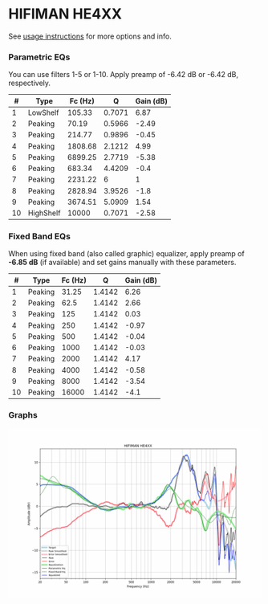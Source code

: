 # HIFIMAN HE4XX
See [usage instructions](https://github.com/jaakkopasanen/AutoEq#usage) for more options and info.

### Parametric EQs
You can use filters 1-5 or 1-10. Apply preamp of -6.42 dB or -6.42 dB, respectively.

|   # | Type      |   Fc (Hz) |      Q |   Gain (dB) |
|-----|-----------|-----------|--------|-------------|
|   1 | LowShelf  |    105.33 | 0.7071 |        6.87 |
|   2 | Peaking   |     70.19 | 0.5966 |       -2.49 |
|   3 | Peaking   |    214.77 | 0.9896 |       -0.45 |
|   4 | Peaking   |   1808.68 | 2.1212 |        4.99 |
|   5 | Peaking   |   6899.25 | 2.7719 |       -5.38 |
|   6 | Peaking   |    683.34 | 4.4209 |       -0.4  |
|   7 | Peaking   |   2231.22 | 6      |        1    |
|   8 | Peaking   |   2828.94 | 3.9526 |       -1.8  |
|   9 | Peaking   |   3674.51 | 5.0909 |        1.54 |
|  10 | HighShelf |  10000    | 0.7071 |       -2.58 |

### Fixed Band EQs
When using fixed band (also called graphic) equalizer, apply preamp of **-6.85 dB** (if available) and set gains manually with these parameters.

|   # | Type    |   Fc (Hz) |      Q |   Gain (dB) |
|-----|---------|-----------|--------|-------------|
|   1 | Peaking |     31.25 | 1.4142 |        6.26 |
|   2 | Peaking |     62.5  | 1.4142 |        2.66 |
|   3 | Peaking |    125    | 1.4142 |        0.03 |
|   4 | Peaking |    250    | 1.4142 |       -0.97 |
|   5 | Peaking |    500    | 1.4142 |       -0.04 |
|   6 | Peaking |   1000    | 1.4142 |       -0.03 |
|   7 | Peaking |   2000    | 1.4142 |        4.17 |
|   8 | Peaking |   4000    | 1.4142 |       -0.58 |
|   9 | Peaking |   8000    | 1.4142 |       -3.54 |
|  10 | Peaking |  16000    | 1.4142 |       -4.1  |

### Graphs
![](./HIFIMAN%20HE4XX.png)
